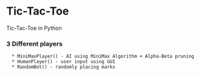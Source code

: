 # Tic-Tac-Toe
Tic-Tac-Toe in Python


### 3 Different players

      * MiniMaxPlayer() - AI using MiniMax Algorithm + Alpha-Beta pruning
      * HumanPlayer() - user input using GUI
      * RandomBot() - randomly placing marks
